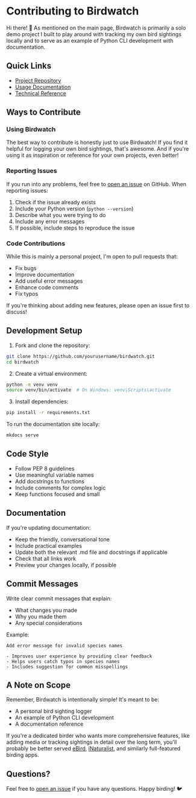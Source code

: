 # Contributing to Birdwatch

Hi there! 👋 As mentioned on the main page, Birdwatch is primarily a solo demo project I built to play around with tracking my own bird sightings locally and to serve as an example of Python CLI development with documentation.

## Quick Links
- [Project Repository](https://github.com/mtnlark/birdwatch)
- [Usage Documentation](usage.md)
- [Technical Reference](reference.md)

## Ways to Contribute

### Using Birdwatch
The best way to contribute is honestly just to use Birdwatch! If you find it helpful for logging your own bird sightings, that's awesome. And if you're using it as inspiration or reference for your own projects, even better!

### Reporting Issues
If you run into any problems, feel free to [open an issue](https://github.com/mtnlark/birdwatch/issues) on GitHub. When reporting issues:

1. Check if the issue already exists
2. Include your Python version (`python --version`)
3. Describe what you were trying to do
4. Include any error messages
5. If possible, include steps to reproduce the issue

### Code Contributions
While this is mainly a personal project, I'm open to pull requests that:

- Fix bugs
- Improve documentation
- Add useful error messages
- Enhance code comments
- Fix typos

If you're thinking about adding new features, please open an issue first to discuss!

## Development Setup

1. Fork and clone the repository:
```bash
git clone https://github.com/yourusername/birdwatch.git
cd birdwatch
```

2. Create a virtual environment:
```bash
python -m venv venv
source venv/bin/activate  # On Windows: venv\Scripts\activate
```

3. Install dependencies:
```bash
pip install -r requirements.txt
```

To run the documentation site locally:
```bash
mkdocs serve
```

## Code Style

- Follow PEP 8 guidelines
- Use meaningful variable names
- Add docstrings to functions
- Include comments for complex logic
- Keep functions focused and small

## Documentation

If you're updating documentation:

- Keep the friendly, conversational tone
- Include practical examples
- Update both the relevant .md file and docstrings if applicable
- Check that all links work
- Preview your changes locally, if possible

## Commit Messages

Write clear commit messages that explain:

- What changes you made
- Why you made them
- Any special considerations

Example:
```
Add error message for invalid species names

- Improves user experience by providing clear feedback
- Helps users catch typos in species names
- Includes suggestion for common misspellings
```

## A Note on Scope

Remember, Birdwatch is intentionally simple! It's meant to be:
- A personal bird sighting logger
- An example of Python CLI development
- A documentation reference

If you're a dedicated birder who wants more comprehensive features, like adding media or tracking sightings in detail over the long term, you'll probably be better served [eBird](https://ebird.org), [iNaturalist](https://www.inaturalist.org), and similarly full-featured birding apps.

## Questions?

Feel free to [open an issue](https://github.com/mtnlark/birdwatch/issues) if you have any questions. Happy birding! 🐦
